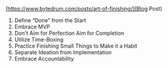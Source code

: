 [https://www.bytedrum.com/posts/art-of-finishing/](Blog Post)

1. Define “Done” from the Start
2. Embrace MVP
3. Don't Aim for Perfection Aim for Completion
3. Utilize Time-Boxing
4. Practice Finishing Small Things to Make it a Habit
5. Separate Ideation from Implementation
6. Embrace Accountability